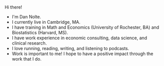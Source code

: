 Hi there! 
- I'm Dan Nolte.
- I currently live in Cambridge, MA.
- I have training in Math and Economics (University of Rochester, BA) and Biostatistics (Harvard, MS). 
- I have work experience in economic consulting, data science, and clinical research.
- I love running, reading, writing, and listening to podcasts.
- Work is important to me! I hope to have a positive impact through the work that I do.

